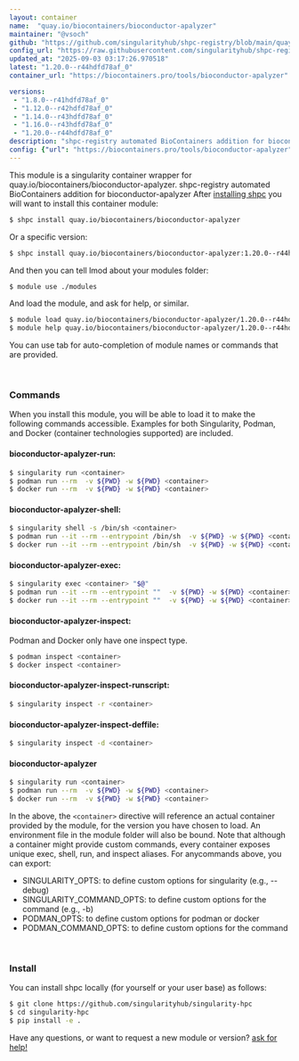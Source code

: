 ```yaml
---
layout: container
name:  "quay.io/biocontainers/bioconductor-apalyzer"
maintainer: "@vsoch"
github: "https://github.com/singularityhub/shpc-registry/blob/main/quay.io/biocontainers/bioconductor-apalyzer/container.yaml"
config_url: "https://raw.githubusercontent.com/singularityhub/shpc-registry/main/quay.io/biocontainers/bioconductor-apalyzer/container.yaml"
updated_at: "2025-09-03 03:17:26.970518"
latest: "1.20.0--r44hdfd78af_0"
container_url: "https://biocontainers.pro/tools/bioconductor-apalyzer"

versions:
 - "1.8.0--r41hdfd78af_0"
 - "1.12.0--r42hdfd78af_0"
 - "1.14.0--r43hdfd78af_0"
 - "1.16.0--r43hdfd78af_0"
 - "1.20.0--r44hdfd78af_0"
description: "shpc-registry automated BioContainers addition for bioconductor-apalyzer"
config: {"url": "https://biocontainers.pro/tools/bioconductor-apalyzer", "maintainer": "@vsoch", "description": "shpc-registry automated BioContainers addition for bioconductor-apalyzer", "latest": {"1.20.0--r44hdfd78af_0": "sha256:41683c1b4c2daa12e83d9de911d2ae1bb61796b1cb577cb0ee249663f1fca6f4"}, "tags": {"1.8.0--r41hdfd78af_0": "sha256:360430302712778e0b7efa552b37e1d85e818559b7dc282f305a8bde37b3d9a3", "1.12.0--r42hdfd78af_0": "sha256:f1bc139f8b60785979eb06f9856c4c3db8f53b3954c200232ec1dcb020273dae", "1.14.0--r43hdfd78af_0": "sha256:77675041d217613c18afb4a4bc8e1784eee42bd0b90ec30a86003562e9fbbcef", "1.16.0--r43hdfd78af_0": "sha256:eb024c1029ed501a583436a19fd371e3644c78b820d2a5e899b1aa8c398e4844", "1.20.0--r44hdfd78af_0": "sha256:41683c1b4c2daa12e83d9de911d2ae1bb61796b1cb577cb0ee249663f1fca6f4"}, "docker": "quay.io/biocontainers/bioconductor-apalyzer"}
---
```


This module is a singularity container wrapper for quay.io/biocontainers/bioconductor-apalyzer.
shpc-registry automated BioContainers addition for bioconductor-apalyzer
After [installing shpc](#install) you will want to install this container module:


```bash
$ shpc install quay.io/biocontainers/bioconductor-apalyzer
```

Or a specific version:

```bash
$ shpc install quay.io/biocontainers/bioconductor-apalyzer:1.20.0--r44hdfd78af_0
```

And then you can tell lmod about your modules folder:

```bash
$ module use ./modules
```

And load the module, and ask for help, or similar.

```bash
$ module load quay.io/biocontainers/bioconductor-apalyzer/1.20.0--r44hdfd78af_0
$ module help quay.io/biocontainers/bioconductor-apalyzer/1.20.0--r44hdfd78af_0
```

You can use tab for auto-completion of module names or commands that are provided.

<br>

### Commands

When you install this module, you will be able to load it to make the following commands accessible.
Examples for both Singularity, Podman, and Docker (container technologies supported) are included.

#### bioconductor-apalyzer-run:

```bash
$ singularity run <container>
$ podman run --rm  -v ${PWD} -w ${PWD} <container>
$ docker run --rm  -v ${PWD} -w ${PWD} <container>
```

#### bioconductor-apalyzer-shell:

```bash
$ singularity shell -s /bin/sh <container>
$ podman run --it --rm --entrypoint /bin/sh  -v ${PWD} -w ${PWD} <container>
$ docker run --it --rm --entrypoint /bin/sh  -v ${PWD} -w ${PWD} <container>
```

#### bioconductor-apalyzer-exec:

```bash
$ singularity exec <container> "$@"
$ podman run --it --rm --entrypoint ""  -v ${PWD} -w ${PWD} <container> "$@"
$ docker run --it --rm --entrypoint ""  -v ${PWD} -w ${PWD} <container> "$@"
```

#### bioconductor-apalyzer-inspect:

Podman and Docker only have one inspect type.

```bash
$ podman inspect <container>
$ docker inspect <container>
```

#### bioconductor-apalyzer-inspect-runscript:

```bash
$ singularity inspect -r <container>
```

#### bioconductor-apalyzer-inspect-deffile:

```bash
$ singularity inspect -d <container>
```



#### bioconductor-apalyzer

```bash
$ singularity run <container>
$ podman run --rm  -v ${PWD} -w ${PWD} <container>
$ docker run --rm  -v ${PWD} -w ${PWD} <container>
```


In the above, the `<container>` directive will reference an actual container provided
by the module, for the version you have chosen to load. An environment file in the
module folder will also be bound. Note that although a container
might provide custom commands, every container exposes unique exec, shell, run, and
inspect aliases. For anycommands above, you can export:

 - SINGULARITY_OPTS: to define custom options for singularity (e.g., --debug)
 - SINGULARITY_COMMAND_OPTS: to define custom options for the command (e.g., -b)
 - PODMAN_OPTS: to define custom options for podman or docker
 - PODMAN_COMMAND_OPTS: to define custom options for the command

<br>

### Install

You can install shpc locally (for yourself or your user base) as follows:

```bash
$ git clone https://github.com/singularityhub/singularity-hpc
$ cd singularity-hpc
$ pip install -e .
```

Have any questions, or want to request a new module or version? [ask for help!](https://github.com/singularityhub/singularity-hpc/issues)